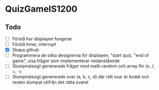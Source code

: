 # QuizGameIS1200


## Todo

- [ ] Förstå hur displayen fungerar
- [ ] Förstå timer, interrupt
- [x] Skapa github
- [ ] Programmera de olika designerna för displayen, "start quiz, "end of game", visa frågor som implementerar nedanstående
- [ ] Slumpmässigt genererade frågor med math.random och array för (x, /, +, -)
- [ ] Slumpmässigt genererade svar (a, b, c, d) där rätt svar är kodat och resten slumpat utifrån det rätta svaret
